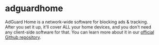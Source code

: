 adguardhome
===========

AdGuard Home is a network-wide software for blocking ads & tracking. After you
set it up, it'll cover ALL your home devices, and you don't need any
client-side software for that. You can learn more about it in our [official
Github repository][1].

[1]: https://github.com/AdguardTeam/AdGuardHome
